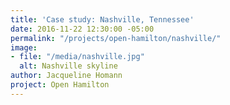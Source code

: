 ```yaml
---
title: 'Case study: Nashville, Tennessee'
date: 2016-11-22 12:30:00 -05:00
permalink: "/projects/open-hamilton/nashville/"
image:
- file: "/media/nashville.jpg"
  alt: Nashville skyline
author: Jacqueline Homann
project: Open Hamilton
---
```


